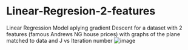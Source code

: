 # Linear-Regresion-2-features
Linear Regression Model aplying gradient Descent for a dataset with 2 features (famous Andrews NG house prices) with graphs of the plane matched to data and J vs Iteration number
![image](https://user-images.githubusercontent.com/48939526/161320100-cace6898-1b65-45d6-b499-89a9c54d132d.png)
